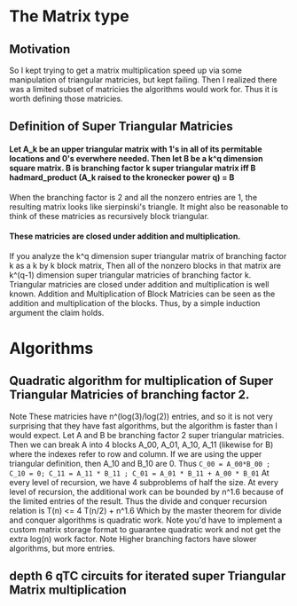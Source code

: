 # The Matrix type
## Motivation
So I kept trying to get a matrix multiplication speed up via some manipulation of triangular matricies, but kept failing.
Then I realized there was a limited subset of matricies the algorithms would work for. Thus it is worth defining those matricies.
## Definition of Super Triangular Matricies
#### Let A_k be an upper triangular matrix with 1's in all of its permitable locations and 0's everwhere needed. Then let B be a k^q dimension square matrix.  B is branching factor k super triangular matrix iff B hadmard_product (A_k raised to the kronecker power q) = B
When the branching factor is 2 and all the nonzero entries are 1, the resulting matrix looks like sierpinski's triangle.
It might also be reasonable to think of these matricies as recursively block triangular.
#### These matricies are closed under addition and multiplication.
If you analyze the k^q dimension super triangular matrix of branching factor k as a k by k block matrix,
Then all of the nonzero blocks in that matrix are k^(q-1) dimension super triangular matricies of branching factor k.
Triangular matricies are closed under addition and multiplication is well known.
Addition and Multiplication of Block Matricies can be seen as the addition and multiplication of the blocks.
Thus, by a simple induction argument the claim holds.
###
# Algorithms
## Quadratic algorithm for multiplication of Super Triangular Matricies of branching factor 2.
Note These matricies have n^(log(3)/log(2)) entries, and so it is not very surprising that they have fast algorithms,
but the algorithm is faster than I would expect.
Let A and B be branching factor 2 super triangular matricies. 
Then we can break A into 4 blocks A_00, A_01, A_10, A_11 (likewise for B) where the indexes refer to row and column.
If we are using the upper triangular definition, then A_10 and B_10 are 0.
Thus ``` C_00 = A_00*B_00 ;  C_10 = 0; C_11 = A_11 * B_11 ; C_01 = A_01 * B_11 + A_00 * B_01 ```
At every level of recursion, we have 4 subproblems of half the size.
At every level of recursion, the additional work can be bounded by n^1.6 because of the limited entries of the result.
Thus the divide and conquer recursion relation is T(n) <= 4 T(n/2) + n^1.6 
Which by the master theorem for divide and conquer algorithms is quadratic work.
Note you'd have to implement a custom matrix storage format to guarantee quadratic work and not get the extra log(n) work factor.
Note Higher branching factors have slower algorithms, but more entries.
## depth 6 qTC circuits for iterated super Triangular Matrix multiplication 

